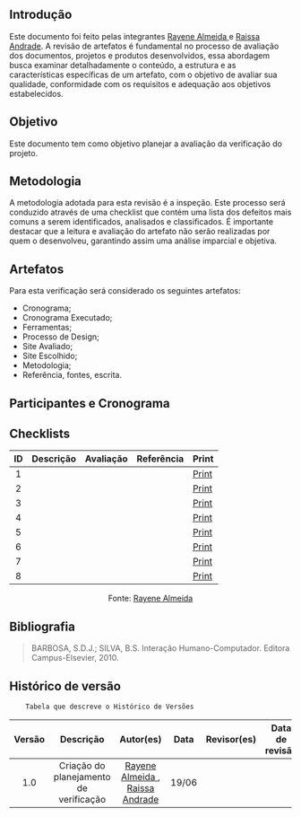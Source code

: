 ## Introdução 

Este documento foi feito pelas integrantes [Rayene Almeida ](https://github.com/rayenealmeida) e [Raissa Andrade](https://github.com/RaissaAndradeS). A revisão de artefatos é fundamental no processo de avaliação dos documentos, projetos e produtos desenvolvidos, essa abordagem busca examinar detalhadamente o conteúdo, a estrutura e as características específicas de um artefato, com o objetivo de avaliar sua qualidade, conformidade com os requisitos e adequação aos objetivos estabelecidos.

## Objetivo

Este documento tem como objetivo planejar a avaliação da verificação do projeto.

## Metodologia
A metodologia adotada para esta revisão é a inspeção. Este processo será conduzido através de uma checklist que contém uma lista dos defeitos mais comuns a serem identificados, analisados e classificados. É importante destacar que a leitura e avaliação do artefato não serão realizadas por quem o desenvolveu, garantindo assim uma análise imparcial e objetiva.

## Artefatos
Para esta verificação será considerado os seguintes artefatos:

-   Cronograma;
-   Cronograma Executado;
-   Ferramentas;
-   Processo de Design;
-   Site Avaliado;
-   Site Escolhido;
-   Metodologia;
-   Referência, fontes, escrita.

## Participantes e Cronograma

## Checklists

| ID | Descrição | Avaliação | Referência | Print |
| :----: | --------- | ---------- | ----------- | ------- |
| 1 | | | | [Print]() |
| 2 | | | | [Print]() |
| 3 | | | | [Print]() |
| 4 | | | | [Print]() |
| 5 | | | | [Print]() |
| 6 | | | | [Print]() |
| 7 | | | | [Print]() |
| 8 | | | | [Print]() |

<center> <p>Fonte: <a href="https://github.com/rayenealmeida">Rayene Almeida</a></p></center>



## Bibliografia
> BARBOSA, S.D.J.; SILVA, B.S. Interação Humano-Computador. Editora Campus-Elsevier, 2010.


## Histórico de versão
        Tabela que descreve o Histórico de Versões
|     Versão       |     Descrição      |      Autor(es)      | Data           |  Revisor(es)          |Data de revisão|
| :----------------------------------------------------------: | :-------------------------------: | :-------------------------------------------------: | :-------------------------------: |  :-------------------------------: | :-------------------------------: |
| 1.0 |  Criação do planejamento de verificação | [Rayene Almeida ](https://github.com/rayenealmeida), [Raissa Andrade](https://github.com/RaissaAndradeS)   | 19/06 |   |  |